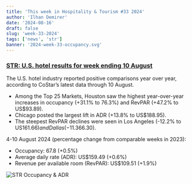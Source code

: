 ```yaml
---
title: 'This week in Hospitality & Tourism #33 2024'
author: 'Ilhan Demirer'
date: '2024-08-16'
draft: false
slug: 'week-33-2024'
tags: ['news', 'str']
banner: '2024-week-33-occupancy.svg'
---
```


### [STR: U.S. hotel results for week ending 10 August](https://str.com/press-release/us-hotel-results-week-ending-10-august)

The U.S. hotel industry reported positive comparisons year over year, according to CoStar’s latest data through 10 August.

- Among the Top 25 Markets, Houston saw the highest year-over-year increases in occupancy (+31.1% to 76.3%) and RevPAR (+47.2% to US$93.89).
- Chicago posted the largest lift in ADR (+13.8% to US$188.95).
- The steepest RevPAR declines were seen in Los Angeles (-12.2% to US$161.66) and Dallas (-11.3% to US$66.30).

4-10 August 2024 (percentage change from comparable weeks in 2023):

- Occupancy: 67.8 (+0.5%)
- Average daily rate (ADR): US$159.49 (+0.6%)
- Revenue per available room (RevPAR): US$109.51 (+1.9%)

![STR Occupancy & ADR](/images/blogimages/2024-week-33-occupancy.svg)
